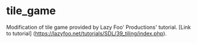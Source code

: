 # tile_game
Modification of tile game provided by Lazy Foo' Productions' tutorial. [Link to tutorial] (https://lazyfoo.net/tutorials/SDL/39_tiling/index.php).
